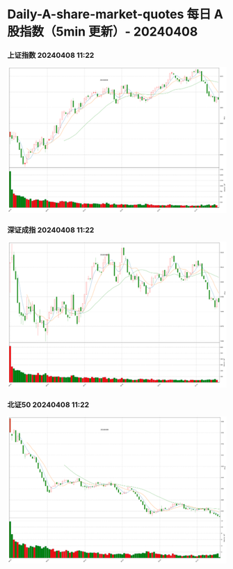 
# Daily-A-share-market-quotes 每日 A 股指数（5min 更新）- 20240408

### 上证指数 20240408 11:22
![](./fig/2024/4/20240408-sh000001.png)

### 深证成指 20240408 11:22
![](./fig/2024/4/20240408-sz399001.png)

### 北证50 20240408 11:22
![](./fig/2024/4/20240408-bj899050.png)
